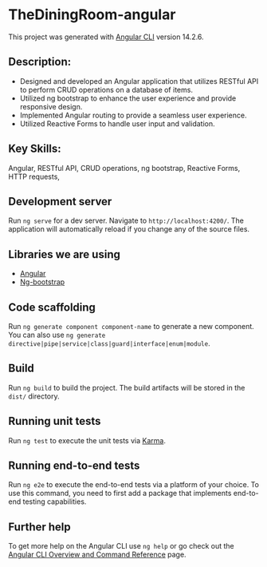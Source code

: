 # TheDiningRoom-angular

This project was generated with [Angular CLI](https://github.com/angular/angular-cli) version 14.2.6.

## Description:

 <ul>
        <li >
          Designed and developed an Angular application that utilizes RESTful API to perform CRUD operations on a database of items.
        </li>
        <li >
          Utilized ng bootstrap to enhance the user experience and provide responsive design.
        </li>
         <li >
          Implemented Angular routing to provide a seamless user experience.
        </li>
         <li >
          Utilized Reactive Forms to handle user input and validation.
        </li>
  </ul>


## Key Skills: 

Angular, RESTful API, CRUD operations, ng bootstrap, Reactive Forms,  HTTP requests,

## Development server

Run `ng serve` for a dev server. Navigate to `http://localhost:4200/`. The application will automatically reload if you change any of the source files.

## Libraries we are using

  <ul>
        <li >
          <a href="https://angular.io/">Angular</a>
        </li>
        <li >
          <a href="https://ng-bootstrap.github.io/#/home">Ng-bootstrap</a>
        </li>
  </ul>
 

## Code scaffolding

Run `ng generate component component-name` to generate a new component. You can also use `ng generate directive|pipe|service|class|guard|interface|enum|module`.

## Build

Run `ng build` to build the project. The build artifacts will be stored in the `dist/` directory.

## Running unit tests

Run `ng test` to execute the unit tests via [Karma](https://karma-runner.github.io).

## Running end-to-end tests

Run `ng e2e` to execute the end-to-end tests via a platform of your choice. To use this command, you need to first add a package that implements end-to-end testing capabilities.

## Further help

To get more help on the Angular CLI use `ng help` or go check out the [Angular CLI Overview and Command Reference](https://angular.io/cli) page.
